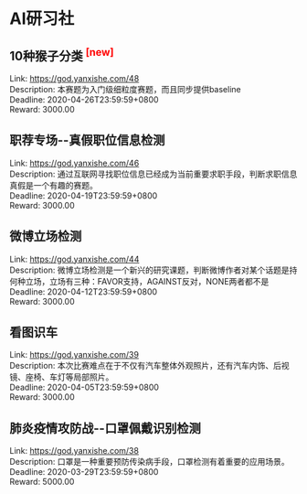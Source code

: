 # AI研习社



## 10种猴子分类 <sup style="color:red">[new]<sup>  

Link: https://god.yanxishe.com/48  
Description: 本赛题为入门级细粒度赛题，而且同步提供baseline  
Deadline: 2020-04-26T23:59:59+0800  
Reward: 3000.00  


## 职荐专场--真假职位信息检测

Link: https://god.yanxishe.com/46  
Description: 通过互联网寻找职位信息已经成为当前重要求职手段，判断求职信息真假是一个有趣的赛题。  
Deadline: 2020-04-19T23:59:59+0800  
Reward: 3000.00  


## 微博立场检测

Link: https://god.yanxishe.com/44  
Description: 微博立场检测是一个新兴的研究课题，判断微博作者对某个话题是持何种立场，立场有三种：FAVOR支持，AGAINST反对，NONE两者都不是  
Deadline: 2020-04-12T23:59:59+0800  
Reward: 3000.00  


## 看图识车

Link: https://god.yanxishe.com/39  
Description: 本次比赛难点在于不仅有汽车整体外观照片，还有汽车内饰、后视镜、座椅、车灯等局部照片。  
Deadline: 2020-04-05T23:59:59+0800  
Reward: 3000.00  


## 肺炎疫情攻防战--口罩佩戴识别检测

Link: https://god.yanxishe.com/38  
Description: 口罩是一种重要预防传染病手段，口罩检测有着重要的应用场景。  
Deadline: 2020-03-29T23:59:59+0800  
Reward: 5000.00  

